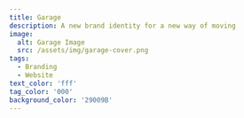 ```yaml
---
title: Garage
description: A new brand identity for a new way of moving
image: 
  alt: Garage Image
  src: /assets/img/garage-cover.png
tags:
  - Branding
  - Website
text_color: 'fff'
tag_color: '000'
background_color: '29009B'
---
```

